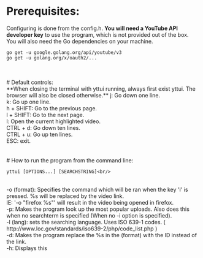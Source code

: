 # Prerequisites:<br/>
Configuring is done from the config.h. **You will need a YouTube API developer key** to use the program, which is not provided out of the box.<br/>
You will also need the Go dependencies on your machine. <br/>
```
go get -u google.golang.org/api/youtube/v3
go get -u golang.org/x/oauth2/...
```
<br/>
<br/>
# Default controls:<br/>
**When closing the terminal with yttui running, always first exist yttui. The browser will also be closed otherwise.**
 j: Go down one line.<br/>
 k: Go up one line.<br/>
 h + SHIFT: Go to the previous page.<br/>
 l + SHIFT: Go to the next page.<br/>
 l: Open the current highlighted video.<br/>
 CTRL + d: Go down ten lines.<br/>
 CTRL + u: Go up ten lines.<br/>
 ESC: exit.<br/>
 <br/>
<br/>
# How to run the program from the command line:

```
yttui [OPTIONS...] [SEARCHSTRING]<br/>
```
<br/>
 -o (format): Specifies the command which will be ran when the key 'l' is pressed. %s will be replaced by the video link.<br/>
  IE: '-o "firefox %s"' will result in the video being opened in firefox.<br/>
 -p: Makes the program look up the most popular uploads. Also does this when no searchterm is specified (When no -i option is specified).<br/>
 -l (lang): sets the searching language. Uses ISO 639-1 codes. ( http://www.loc.gov/standards/iso639-2/php/code_list.php ) <br/>
 -d: Makes the program replace the %s in the (format) with the ID instead of the link.<br/>
 -h: Displays this<br/>
